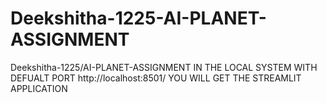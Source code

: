 # Deekshitha-1225-AI-PLANET-ASSIGNMENT
Deekshitha-1225/AI-PLANET-ASSIGNMENT
IN THE LOCAL SYSTEM WITH DEFUALT PORT http://localhost:8501/ YOU WILL GET  THE STREAMLIT APPLICATION
